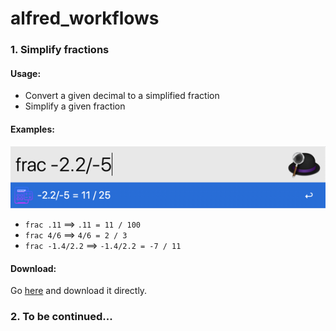 # alfred_workflows

### 1. Simplify fractions

#### Usage: 

+ Convert a given decimal to a simplified fraction
+ Simplify a given fraction

#### Examples:

![demo](Simplify_fractions/demo.png)

+ `frac .11`  ==>  `.11 = 11 / 100`
+ `frac 4/6`  ==>  `4/6 = 2 / 3`
+ `frac -1.4/2.2`  ==>  `-1.4/2.2 = -7 / 11`

#### Download:

Go [here](https://github.com/Emrys365/alfred_workflows/blob/master/Simplify_fractions/Simplify_fractions.alfredworkflow) and download it directly.

### 2. To be continued...